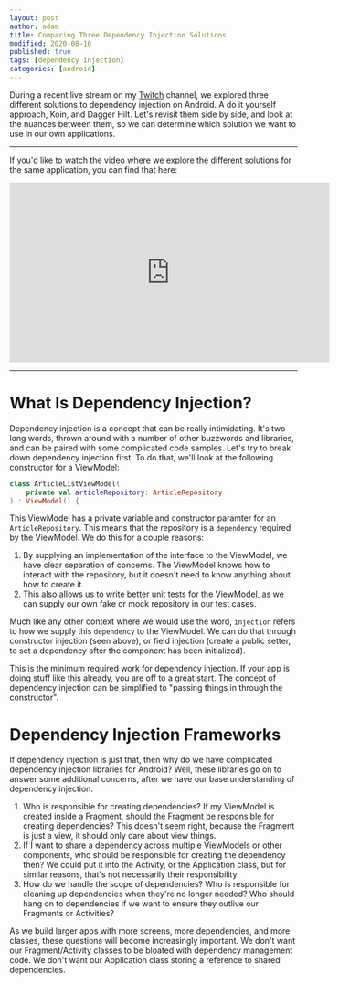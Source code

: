 ```yaml
---
layout: post
author: adam
title: Comparing Three Dependency Injection Solutions
modified: 2020-08-10
published: true
tags: [dependency injection]
categories: [android]
---
```


During a recent live stream on my [Twitch](https://www.twitch.tv/adammc331) channel, we explored three different solutions to dependency injection on Android. A do it yourself approach, Koin, and Dagger Hilt. Let's revisit them side by side, and look at the nuances between them, so we can determine which solution we want to use in our own applications.

<!--more-->

---

If you'd like to watch the video where we explore the different solutions for the same application, you can find that here:

<iframe width="560" height="315" src="https://www.youtube.com/embed/9E82aKkiRqo" frameborder="0" allow="accelerometer; autoplay; encrypted-media; gyroscope; picture-in-picture" allowfullscreen></iframe>

---

# What Is Dependency Injection?

Dependency injection is a concept that can be really intimidating. It's two long words, thrown around with a number of other buzzwords and libraries, and can be paired with some complicated code samples. Let's try to break down dependency injection first. To do that, we'll look at the following constructor for a ViewModel:

```kotlin
class ArticleListViewModel(
    private val articleRepository: ArticleRepository
) : ViewModel() {
```

This ViewModel has a private variable and constructor paramter for an `ArticleRepository`. This means that the repository is a `dependency` required by the ViewModel. We do this for a couple reasons:

1. By supplying an implementation of the interface to the ViewModel, we have clear separation of concerns. The ViewModel knows how to interact with the repository, but it doesn't need to know anything about how to create it. 
2. This also allows us to write better unit tests for the ViewModel, as we can supply our own fake or mock repository in our test cases. 

Much like any other context where we would use the word, `injection` refers to how we supply this `dependency` to the ViewModel. We can do that through constructor injection (seen above), or field injection (create a public setter, to set a dependency after the component has been initialized). 

This is the minimum required work for dependency injection. If your app is doing stuff like this already, you are off to a great start. The concept of dependency injection can be simplified to "passing things in through the constructor". 

# Dependency Injection Frameworks

If dependency injection is just that, then why do we have complicated dependency injection libraries for Android? Well, these libraries go on to answer some additional concerns, after we have our base understanding of dependency injection:

1. Who is responsible for creating dependencies? If my ViewModel is created inside a Fragment, should the Fragment be responsible for creating dependencies? This doesn't seem right, because the Fragment is just a view, it should only care about view things. 
2. If I want to share a dependency across multiple ViewModels or other components, who should be responsible for creating the dependency then? We could put it into the Activity, or the Application class, but for similar reasons, that's not necessarily their responsibility. 
3. How do we handle the scope of dependencies? Who is responsible for cleaning up dependencies when they're no longer needed? Who should hang on to dependencies if we want to ensure they outlive our Fragments or Activities? 

As we build larger apps with more screens, more dependencies, and more classes, these questions will become increasingly important. We don't want our Fragment/Activity classes to be bloated with dependency management code. We don't want our Application class storing a reference to shared dependencies. 



